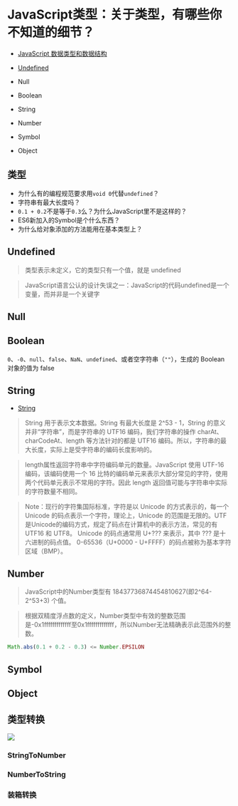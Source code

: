 # JavaScript类型：关于类型，有哪些你不知道的细节？

- [JavaScript 数据类型和数据结构](https://developer.mozilla.org/zh-CN/docs/Web/JavaScript/Data_structures)

- [Undefined](#Undefined)
- Null
- Boolean
- String
- Number
- Symbol
- Object


## 类型

- 为什么有的编程规范要求用`void 0`代替`undefined`？
- 字符串有最大长度吗？
- `0.1 + 0.2`不是等于`0.3`么？为什么JavaScript里不是这样的？
- ES6新加入的Symbol是个什么东西？
- 为什么给对象添加的方法能用在基本类型上？


## Undefined

> 类型表示未定义，它的类型只有一个值，就是 undefined

> JavaScript语言公认的设计失误之一：JavaScript的代码undefined是一个变量，而并非是一个关键字


## Null

## Boolean

`0`、`-0`、`null`、`false`、`NaN`、`undefined`、或者空字符串（`""`），生成的 Boolean 对象的值为 false

## String

- [String](https://developer.mozilla.org/zh-CN/docs/Web/JavaScript/Reference/Global_Objects/String)

> String 用于表示文本数据。String 有最大长度是 2^53 - 1，String 的意义并非“字符串”，而是字符串的 UTF16 编码，我们字符串的操作 charAt、charCodeAt、length 等方法针对的都是 UTF16 编码。所以，字符串的最大长度，实际上是受字符串的编码长度影响的。

> length属性返回字符串中字符编码单元的数量。JavaScript 使用 UTF-16 编码，该编码使用一个 16 比特的编码单元来表示大部分常见的字符，使用两个代码单元表示不常用的字符。因此 length 返回值可能与字符串中实际的字符数量不相同。

> Note：现行的字符集国际标准，字符是以 Unicode 的方式表示的，每一个 Unicode 的码点表示一个字符，理论上，Unicode 的范围是无限的。UTF是Unicode的编码方式，规定了码点在计算机中的表示方法，常见的有 UTF16 和 UTF8。 Unicode 的码点通常用 U+??? 来表示，其中 ??? 是十六进制的码点值。 0-65536（U+0000 - U+FFFF）的码点被称为基本字符区域（BMP）。

## Number

> JavaScript中的Number类型有 18437736874454810627(即2^64-2^53+3) 个值。

> 根据双精度浮点数的定义，Number类型中有效的整数范围是-0x1fffffffffffff至0x1fffffffffffff，所以Number无法精确表示此范围外的整数。

```js
Math.abs(0.1 + 0.2 - 0.3) <= Number.EPSILON
```


## Symbol

## Object

## 类型转换

![](https://static001.geekbang.org/resource/image/71/20/71bafbd2404dc3ffa5ccf5d0ba077720.jpg)

### StringToNumber

### NumberToString

### 装箱转换


